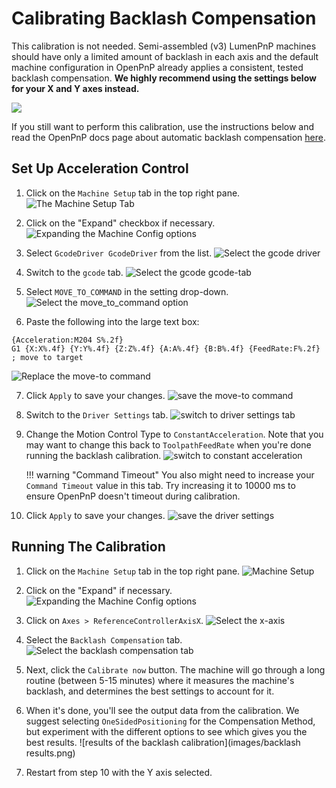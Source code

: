 <!-- markdownlint-disable MD029 MD031 MD032 -->
# Calibrating Backlash Compensation

This calibration is not needed. Semi-assembled (v3) LumenPnP machines should have only a limited amount of backlash in each axis and the default machine configuration in OpenPnP already applies a consistent, tested backlash compensation. **We highly recommend using the settings below for your X and Y axes instead.**

![](images/default-backlash.png)

If you still want to perform this calibration, use the instructions below and read the OpenPnP docs page about automatic backlash compensation [here](https://github.com/openpnp/openpnp/wiki/Calibration-Solutions#calibrating-backlash-compensation).

## Set Up Acceleration Control

1. Click on the `Machine Setup` tab in the top right pane.
  ![The Machine Setup Tab](images/Machine-Setup-Tab-3.png)

2. Click on the "Expand" checkbox if necessary.
  ![Expanding the Machine Config options](images/Expand-Checkbox-3.png)

3. Select `GcodeDriver GcodeDriver` from the list.
  ![Select the gcode driver](images/gcode-driver.png)

4. Switch to the `gcode` tab.
  ![Select the gcode gcode-tab](images/gcode-tab.png)

5. Select `MOVE_TO_COMMAND` in the setting drop-down.
  ![Select the move_to_command option](images/move-to-command.png)

6. Paste the following into the large text box:
  ```gcode
  {Acceleration:M204 S%.2f}
  G1 {X:X%.4f} {Y:Y%.4f} {Z:Z%.4f} {A:A%.4f} {B:B%.4f} {FeedRate:F%.2f} ; move to target
  ```
  ![Replace the move-to command](images/new-move-to-command.png)

7. Click `Apply` to save your changes.
  ![save the move-to command](images/apply-move-to-command.png)

8. Switch to the `Driver Settings` tab.
  ![switch to driver settings tab](images/driver-settings-tab.png)

9. Change the Motion Control Type to `ConstantAcceleration`. Note that you may want to change this back to `ToolpathFeedRate` when you're done running the backlash calibration.
  ![switch to constant acceleration](images/constant-acceleration.png)

    !!! warning "Command Timeout"
        You also might need to increase your `Command Timeout` value in this tab. Try increasing it to 10000 ms to ensure OpenPnP doesn't timeout during calibration.

10. Click `Apply` to save your changes.
  ![save the driver settings](images/save-driver-settings-changes.png)
  
## Running The Calibration

1. Click on the `Machine Setup` tab in the top right pane.
  ![Machine Setup](images/Machine-Setup-Tab-3.png)

2. Click on the "Expand" if necessary.
  ![Expanding the Machine Config options](images/Expand-Checkbox-3.png)
  
3. Click on `Axes > ReferenceControllerAxisX`.
  ![Select the x-axis](images/x-axis-tab.png)

4. Select the `Backlash Compensation` tab.
  ![Select the backlash compensation tab](images/backlash-compensation-x.png)

5. Next, click the `Calibrate now` button. The machine will go through a long routine (between 5-15 minutes) where it measures the machine's backlash, and determines the best settings to account for it.

6. When it's done, you'll see the output data from the calibration. We suggest selecting `OneSidedPositioning` for the Compensation Method, but experiment with the different options to see which gives you the best results.
  ![results of the backlash calibration](images/backlash results.png)

7. Restart from step 10 with the Y axis selected.
